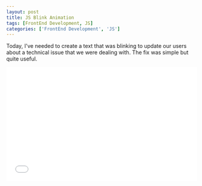 ```yaml
---
layout: post
title: JS Blink Animation
tags: [FrontEnd Development, JS]
categories: ['FrontEnd Development', 'JS']
---
```


Today, I've needed to create a text that was blinking to update our users
about a technical issue that we were dealing with. The fix was simple but quite
useful.
<!--more-->
<iframe width="100%" height="300" src="//jsfiddle.net/mbuda03/sg9xhvpu/embedded/result,js,html/" allowfullscreen="allowfullscreen" frameborder="0"></iframe>
